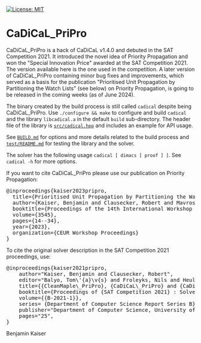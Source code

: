 [![License: MIT](https://img.shields.io/badge/License-MIT-yellow.svg)](https://opensource.org/licenses/MIT)

CaDiCaL_PriPro
===============================================================================

CaDiCaL_PriPro is a hack of CaDiCaL v1.4.0 and debuted in the SAT
Competition 2021. It introduced the novel idea of Priority Propagation
and won the "Special Innovation Price" awarded at the SAT Competition
2021. The version available here is the one used in the competition. A
later version of CaDiCaL_PriPro containing minor bug fixes and
improvements, which served as a basis for the publication "Prioritised
Unit Propagation by Partitioning the Watch Lists" (see below) on Priority
Propagation, is going to be released in the coming weeks (as of June
2024).

The binary created by the build process is still called `cadical`
despite being CaDiCaL_PriPro.  Use `./configure && make` to configure
and build `cadical` and the library `libcadical.a` in the default
`build` sub-directory.  The header file of the library is
[`src/cadical.hpp`](src/cadical.hpp) and includes an example for API
usage.
  
See [`BUILD.md`](BUILD.md) for options and more details related to the build
process and [`test/README.md`](test/README.md) for testing the library and
the solver.

The solver has the following usage `cadical [ dimacs [ proof ] ]`.
See `cadical -h` for more options.

If you want to cite CaDiCaL\_PriPro please use our publication on
Priority Propagation:

<pre>
@inproceedings{kaiser2023pripro,
  title={Prioritised Unit Propagation by Partitioning the Watch Lists},
  author={Kaiser, Benjamin and Clausecker, Robert and Mavroskoufis, Michael},
  booktitle={Proceedings of the 14th International Workshop on Pragmatics of SAT co-located with the 26th International Conference on Theory and Applications of Satisfiability Testing (SAT 2023)},
  volume={3545},
  pages={14--34},
  year={2023},
  organization={CEUR Workshop Proceedings}
}
</pre>

To cite the original solver description in the SAT Competition 2021
proceedings, use:

<pre>
@inproceedings{kaiser2021pripro,
    author="Kaiser, Benjamin and Clausecker, Robert",
    editor="Balyo, Tom\'{a}\v{s} and Froleyks, Nils and Heule, Marijn J. H. and Järvisalo, Matti Juhani and Suda, Martin",
    title={{CleanMaple\_PriPro}, {CaDiCaL\_PriPro} and {CaDiCaL\_PriPro\_no\_bin}},
    booktitle={Proceedings of {SAT Competition 2021} : Solver and Benchmark Descriptions}, 	year="2021",
    volume={{B-2021-1}},
    series= {Department of Computer Science Report Series B},
    publisher="Department of Computer Science, University of Helsinki",
    pages="25",
}
</pre>

Benjamin Kaiser
